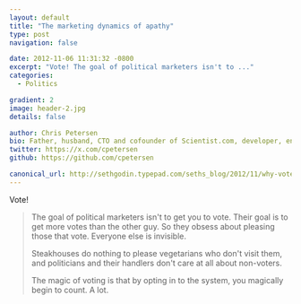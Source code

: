 ```yaml
---
layout: default
title: "The marketing dynamics of apathy"
type: post
navigation: false

date: 2012-11-06 11:31:32 -0800
excerpt: "Vote! The goal of political marketers isn't to ..."
categories:
  - Politics

gradient: 2
image: header-2.jpg
details: false

author: Chris Petersen
bio: Father, husband, CTO and cofounder of Scientist.com, developer, entrepreneur and technologist.
twitter: https://x.com/cpetersen
github: https://github.com/cpetersen

canonical_url: http://sethgodin.typepad.com/seths_blog/2012/11/why-vote-the-marketing-dynamics-of-apathy.html
---
```



Vote!

 >
 >
 > The goal of political marketers isn't to get you to vote. Their goal is to get more votes than the other guy. So they obsess about pleasing those that vote. Everyone else is invisible.
 >
 > Steakhouses do nothing to please vegetarians who don't visit them, and politicians and their handlers don't care at all about non-voters.
 >
 > The magic of voting is that by opting in to the system, you magically begin to count. A lot.
 >
 >
